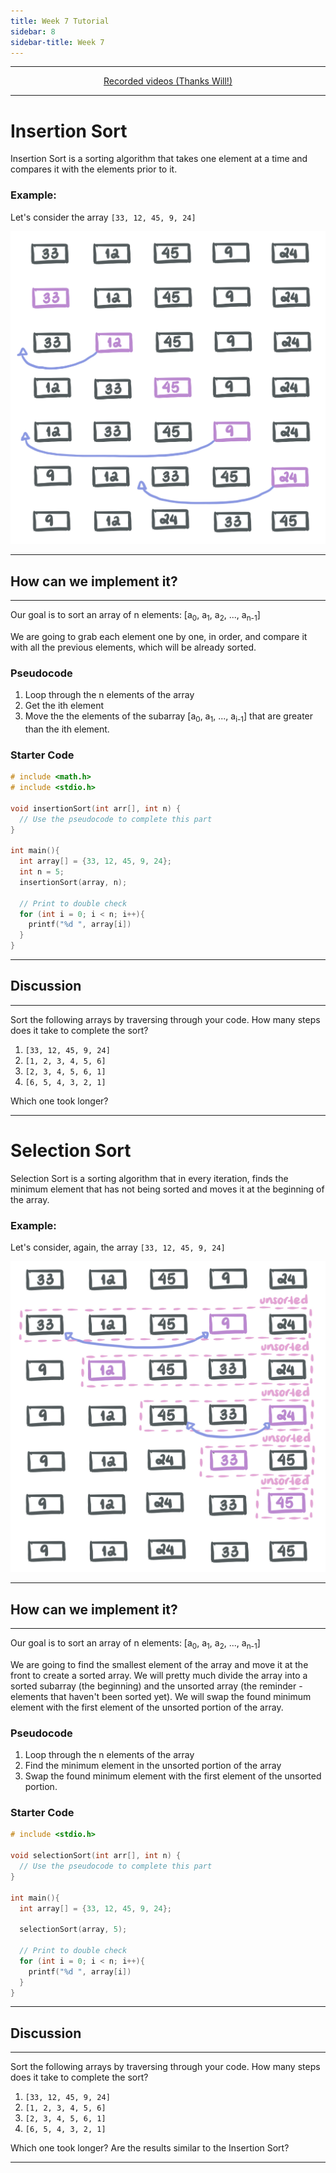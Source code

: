 ```yaml
---
title: Week 7 Tutorial
sidebar: 8
sidebar-title: Week 7
---
```


---


<p align="center"> <a href="https://youtu.be/e3-GDIa1h5k"> Recorded videos (Thanks Will!) </a> </p>

---

# Insertion Sort


Insertion Sort is a sorting algorithm that takes one element at a time and compares it with the elements prior to it.

### Example:

Let's consider the array ```[33, 12, 45, 9, 24]```

![insert](insert.jpeg)

---

## How can we implement it?

---

Our goal is to sort an array of n elements: [a<sub>0</sub>, a<sub>1</sub>, a<sub>2</sub>, ..., a<sub>n-1</sub>]

We are going to grab each element one by one, in order, and compare it with all the previous elements, which will be already sorted.

### Pseudocode

1. Loop through the n elements of the array
2. Get the ith element
3. Move the the elements of the subarray [a<sub>0</sub>, a<sub>1</sub>, ..., a<sub>i-1</sub>] that are greater than the ith element.

### Starter Code

```c
# include <math.h>
# include <stdio.h>

void insertionSort(int arr[], int n) {
  // Use the pseudocode to complete this part
}

int main(){
  int array[] = {33, 12, 45, 9, 24};
  int n = 5;
  insertionSort(array, n);

  // Print to double check
  for (int i = 0; i < n; i++){
    printf("%d ", array[i])
  }
}
```
---

## Discussion

---

Sort the following arrays by traversing through your code. How many steps does it take to complete the sort?

1. ```[33, 12, 45, 9, 24]```
2. ```[1, 2, 3, 4, 5, 6]```
3. ```[2, 3, 4, 5, 6, 1]```
4. ```[6, 5, 4, 3, 2, 1]```

Which one took longer? 

---

# Selection Sort

Selection Sort is a sorting algorithm that in every iteration, finds the minimum element that has not being sorted and moves it at the beginning of the array.

### Example:

Let's consider, again, the array ```[33, 12, 45, 9, 24]```

![select](select.jpeg)

---

## How can we implement it?

---

Our goal is to sort an array of n elements: [a<sub>0</sub>, a<sub>1</sub>, a<sub>2</sub>, ..., a<sub>n-1</sub>]

We are going to find the smallest element of the array and move it at the front to create a sorted array. We will pretty much divide the array into a sorted subarray (the beginning) and the unsorted array (the reminder - elements that haven't been sorted yet). We will swap the found minimum element with the first element of the unsorted portion of the array.

### Pseudocode

1. Loop through the n elements of the array
2. Find the minimum element in the unsorted portion of the array
3. Swap the found minimum element with the first element of the unsorted portion.

### Starter Code

```c
# include <stdio.h>

void selectionSort(int arr[], int n) {
  // Use the pseudocode to complete this part
}

int main(){
  int array[] = {33, 12, 45, 9, 24};

  selectionSort(array, 5);

  // Print to double check
  for (int i = 0; i < n; i++){
    printf("%d ", array[i])
  }
}
```
---

## Discussion

---

Sort the following arrays by traversing through your code. How many steps does it take to complete the sort?

1. ```[33, 12, 45, 9, 24]```
2. ```[1, 2, 3, 4, 5, 6]```
3. ```[2, 3, 4, 5, 6, 1]```
4. ```[6, 5, 4, 3, 2, 1]```

Which one took longer? Are the results similar to the Insertion Sort?

---
